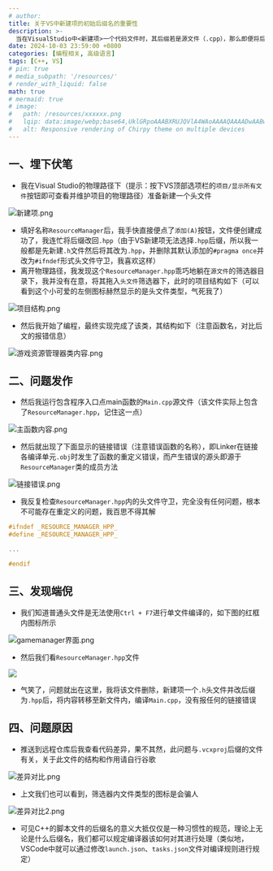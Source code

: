 ```yaml
---
# author:
title: 关于VS中新建项的初始后缀名的重要性
description: >-
  当在VisualStudio中<新建项>一个代码文件时，其后缀若是源文件（.cpp），那么即便将后缀改为头文件的后缀（.h/.hpp）并将其拖入头文件筛选器，编译器也依旧会将其当作源文件编译，导致项目在编译阶段就产生莫名其妙的Linking错误，本文中使用的是VS2022
date: 2024-10-03 23:59:00 +0800
categories: [编程相关, 高级语言]
tags: [C++, VS]
# pin: true
# media_subpath: '/resources/'
# render_with_liquid: false
math: true
# mermaid: true
# image:
#   path: /resources/xxxxxx.png
#   lqip: data:image/webp;base64,UklGRpoAAABXRUJQVlA4WAoAAAAQAAAADwAABwAAQUxQSDIAAAARL0AmbZurmr57yyIiqE8oiG0bejIYEQTgqiDA9vqnsUSI6H+oAERp2HZ65qP/VIAWAFZQOCBCAAAA8AEAnQEqEAAIAAVAfCWkAALp8sF8rgRgAP7o9FDvMCkMde9PK7euH5M1m6VWoDXf2FkP3BqV0ZYbO6NA/VFIAAAA
#   alt: Responsive rendering of Chirpy theme on multiple devices
---
```


## 一、埋下伏笔
- 我在Visual Studio的物理路径下（提示：按下VS顶部选项栏的`项目/显示所有文件`按钮即可查看并维护项目的物理路径）准备新建一个头文件

![新建项.png](/resources/2024-10-03-关于VS中新建项的初始后缀名的重要性/新建项.png)

- 填好名称`ResourceManager`后，我手快直接便点了`添加(A)`按钮，文件便创建成功了，我连忙将后缀改回`.hpp`（由于VS新建项无法选择`.hpp`后缀，所以我一般都是先新建`.h`文件然后将其改为`.hpp`，并删除其默认添加的`#pragma once`并改为`#ifndef`形式头文件守卫，我喜欢这样）
- 离开物理路径，我发现这个`ResourceManager.hpp`乖巧地躺在`源文件`的筛选器目录下，我并没有在意，将其拖入`头文件`筛选器下，此时的项目结构如下（可以看到这个小可爱的左侧图标赫然显示的是头文件类型，气死我了）

![项目结构.png](/resources/2024-10-03-关于VS中新建项的初始后缀名的重要性/项目结构.png)

- 然后我开始了编程，最终实现完成了该类，其结构如下（注意函数名，对比后文的报错信息）

![游戏资源管理器类内容.png](/resources/2024-10-03-关于VS中新建项的初始后缀名的重要性/游戏资源管理器类内容.png)

## 二、问题发作
- 然后我运行包含程序入口点main函数的`Main.cpp`源文件（该文件实际上包含了`ResourceManager.hpp`，记住这一点）

![主函数内容.png](/resources/2024-10-03-关于VS中新建项的初始后缀名的重要性/主函数内容.png)

- 然后就出现了下面显示的链接错误（注意错误函数的名称），即Linker在链接各编译单元`.obj`时发生了函数的重定义错误，而产生错误的源头即源于`ResourceManager`类的成员方法

![链接错误.png](/resources/2024-10-03-关于VS中新建项的初始后缀名的重要性/链接错误.png)

- 我反复检查`ResourceManager.hpp`内的头文件守卫，完全没有任何问题，根本不可能存在重定义的问题，我百思不得其解

```cpp
#ifndef _RESOURCE_MANAGER_HPP_
#define _RESOURCE_MANAGER_HPP_

...

#endif
```

## 三、发现端倪
- 我们知道普通头文件是无法使用`Ctrl + F7`进行单文件编译的，如下图的红框内图标所示

![gamemanager界面.png](/resources/2024-10-03-关于VS中新建项的初始后缀名的重要性/gamemanager界面.png)

- 然后我们看`ResourceManager.hpp`文件

![](/resources/2024-10-03-关于VS中新建项的初始后缀名的重要性/resourcemanager界面.png)

- 气笑了，问题就出在这里，我将该文件删除，新建项一个`.h`头文件并改后缀为`.hpp`后，将内容转移至新文件内，编译`Main.cpp`，没有报任何的链接错误

## 四、问题原因

- 推送到远程仓库后我查看代码差异，果不其然，此问题与`.vcxproj`后缀的文件有关，关于此文件的结构和作用请自行谷歌

![差异对比.png](/resources/2024-10-03-关于VS中新建项的初始后缀名的重要性/差异对比.png)

- 上文我们也可以看到，筛选器内文件类型的图标是会骗人

![差异对比2.png](/resources/2024-10-03-关于VS中新建项的初始后缀名的重要性/差异对比2.png)

- 可见C++的脚本文件的后缀名的意义大抵仅仅是一种习惯性的规范，理论上无论是什么后缀名，我们都可以规定编译器该如何对其进行处理（类似地，VSCode中就可以通过修改`launch.json`、`tasks.json`文件对编译规则进行规定）